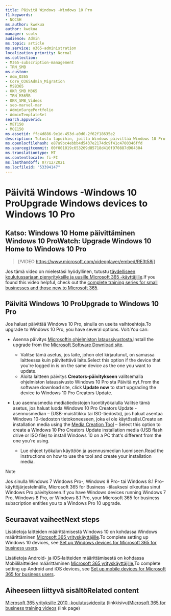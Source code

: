 ```yaml
---
title: Päivitä Windows -Windows 10 Pro
f1.keywords:
- NOCSH
ms.author: kwekua
author: kwekua
manager: scotv
audience: Admin
ms.topic: article
ms.service: o365-administration
localization_priority: Normal
ms.collection:
- M365-subscription-management
- TRN_SMB
ms.custom:
- Adm_O365
- Core_O365Admin_Migration
- MSB365
- OKR_SMB_M365
- TRN_M365B
- OKR_SMB_Videos
- seo-marvel-mar
- AdminSurgePortfolio
- AdminTemplateSet
search.appverid:
- MET150
- MOE150
ms.assetid: ffc4d886-9e1d-453d-a0d0-2f62f18635e2
description: Tutustu tapoihin, joilla Windows päivittää Windows 10 Pro ja hyödyntää kehittyneitä suojaus- ja yritysverkko-ominaisuuksia.
ms.openlocfilehash: e87a9bc4ebbb4d5437e2174dc9f41c4700346ffd
ms.sourcegitcommit: 00f001019c653269d85718d410f970887d904304
ms.translationtype: MT
ms.contentlocale: fi-FI
ms.lasthandoff: 07/12/2021
ms.locfileid: "53394147"
---
```

# <a name="upgrade-windows-devices-to-windows-10-pro"></a><span data-ttu-id="d31c4-103">Päivitä Windows -Windows 10 Pro</span><span class="sxs-lookup"><span data-stu-id="d31c4-103">Upgrade Windows devices to Windows 10 Pro</span></span>

## <a name="watch-upgrade-windows-10-home-to-windows-10-pro"></a><span data-ttu-id="d31c4-104">Katso: Windows 10 Home päivittäminen Windows 10 Pro</span><span class="sxs-lookup"><span data-stu-id="d31c4-104">Watch: Upgrade Windows 10 Home to Windows 10 Pro</span></span>

> [!VIDEO https://www.microsoft.com/videoplayer/embed/RE3t58j]

<span data-ttu-id="d31c4-105">Jos tämä video on mielestäsi hyödyllinen, tutustu [täydelliseen koulutussarjaan pienyrityksille ja uusille Microsoft 365 -käyttäjille](../business-video/index.yml).</span><span class="sxs-lookup"><span data-stu-id="d31c4-105">If you found this video helpful, check out the [complete training series for small businesses and those new to Microsoft 365](../business-video/index.yml).</span></span>

## <a name="upgrade-to-windows-10-pro"></a><span data-ttu-id="d31c4-106">Päivitä Windows 10 Pro</span><span class="sxs-lookup"><span data-stu-id="d31c4-106">Upgrade to Windows 10 Pro</span></span>

<span data-ttu-id="d31c4-107">Jos haluat päivittää Windows 10 Pro, sinulla on useita vaihtoehtoja.</span><span class="sxs-lookup"><span data-stu-id="d31c4-107">To upgrade to Windows 10 Pro, you have several options.</span></span> <span data-ttu-id="d31c4-108">Voit:</span><span class="sxs-lookup"><span data-stu-id="d31c4-108">You can:</span></span>

- <span data-ttu-id="d31c4-109">Asenna päivitys [Microsoftin ohjelmiston lataussivustosta.](https://go.microsoft.com/fwlink/?LinkID=836951)</span><span class="sxs-lookup"><span data-stu-id="d31c4-109">Install the upgrade from the [Microsoft Software Download site](https://go.microsoft.com/fwlink/?LinkID=836951).</span></span>
  - <span data-ttu-id="d31c4-110">Valitse tämä asetus, jos laite, johon olet kirjautunut, on samassa laitteessa kuin päivitettävä laite.</span><span class="sxs-lookup"><span data-stu-id="d31c4-110">Select this option if the device that you're logged in is on the same device as the one you want to update.</span></span>
  - <span data-ttu-id="d31c4-111">Aloita laitteen päivitys **Creators-päivitykseen** valitsemalla ohjelmiston lataussivusto Windows 10 Pro sta Päivitä nyt.</span><span class="sxs-lookup"><span data-stu-id="d31c4-111">From the software download site, click **Update now** to start upgrading the device to Windows 10 Pro Creators Update.</span></span>

- <span data-ttu-id="d31c4-112">Luo asennusmedia mediatiedostojen luontityökalulla Valitse tämä asetus, jos haluat luoda Windows 10 Pro Creators Update -asennusmedian [](https://go.microsoft.com/fwlink/?LinkID=836960) &ndash; (USB-muistitikku tai ISO-tiedosto), jos haluat asentaa Windows 10-tiedoston tietokoneeseen, joka ei ole käytössäsi.</span><span class="sxs-lookup"><span data-stu-id="d31c4-112">Create an installation media using the [Media Creation Tool](https://go.microsoft.com/fwlink/?LinkID=836960) &ndash; Select this option to create a Windows 10 Pro Creators Update installation media (USB flash drive or ISO file) to install Windows 10 on a PC that's different from the one you're using.</span></span>
  - <span data-ttu-id="d31c4-113">Lue ohjeet työkalun käyttöön ja asennusmedian luomiseen.</span><span class="sxs-lookup"><span data-stu-id="d31c4-113">Read the instructions on how to use the tool and create your installation media.</span></span>

> [!NOTE]
> <span data-ttu-id="d31c4-114">Jos sinulla Windows 7 Windows Pro-, Windows 8 Pro- tai Windows 8.1 Pro-käyttöjärjestelmälle, Microsoft 365 for Business -tilauksesi oikeuttaa sinut Windows Pro päivitykseen.</span><span class="sxs-lookup"><span data-stu-id="d31c4-114">If you have Windows devices running Windows 7 Pro, Windows 8 Pro, or Windows 8.1 Pro, your Microsoft 365 for business subscription entitles you to a Windows Pro 10 upgrade.</span></span>

## <a name="next-steps"></a><span data-ttu-id="d31c4-115">Seuraavat vaiheet</span><span class="sxs-lookup"><span data-stu-id="d31c4-115">Next steps</span></span>

<span data-ttu-id="d31c4-116">Lisätietoja laitteiden määrittämisestä Windows 10 on kohdassa Windows määrittäminen [Microsoft 365 yrityskäyttäjille](set-up-windows-devices.md).</span><span class="sxs-lookup"><span data-stu-id="d31c4-116">To complete setting up Windows 10 devices, see [Set up Windows devices for Microsoft 365 for business users](set-up-windows-devices.md).</span></span>

<span data-ttu-id="d31c4-117">Lisätietoja Android- ja iOS-laitteiden määrittämisestä on kohdassa Mobiililaitteiden määrittäminen [Microsoft 365 yrityskäyttäjille.](set-up-mobile-devices.md)</span><span class="sxs-lookup"><span data-stu-id="d31c4-117">To complete setting up Android and iOS devices, see [Set up mobile devices for Microsoft 365 for business users](set-up-mobile-devices.md).</span></span>

## <a name="related-content"></a><span data-ttu-id="d31c4-118">Aiheeseen liittyvä sisältö</span><span class="sxs-lookup"><span data-stu-id="d31c4-118">Related content</span></span>

<span data-ttu-id="d31c4-119">[Microsoft 365 yrityksille 2010 -koulutusvideoita](../business-video/index.yml) (linkkisivu)</span><span class="sxs-lookup"><span data-stu-id="d31c4-119">[Microsoft 365 for business training videos](../business-video/index.yml) (link page)</span></span>
